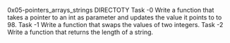 0x05-pointers_arrays_strings DIRECTOTY
Task -0 Write a function that takes a pointer to an int as parameter and updates the value it points to to 98.
Task -1 Write a function that swaps the values of two integers.
Task -2 Write a function that returns the length of a string.
